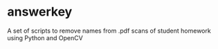 # answerkey
A set of scripts to remove names from .pdf scans of student homework using Python and OpenCV

